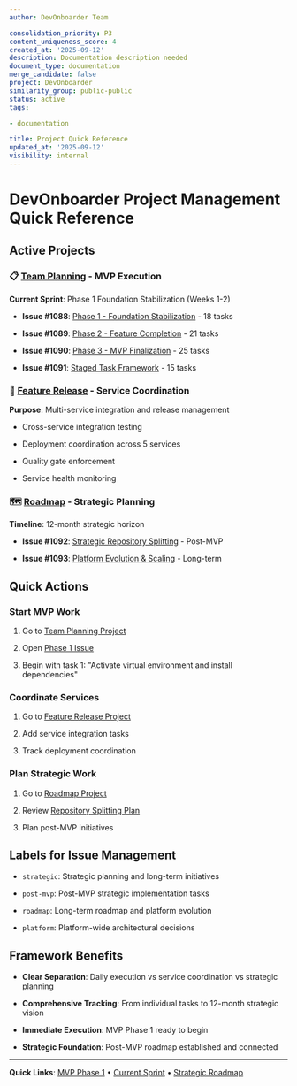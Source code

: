 ```yaml
---
author: DevOnboarder Team

consolidation_priority: P3
content_uniqueness_score: 4
created_at: '2025-09-12'
description: Documentation description needed
document_type: documentation
merge_candidate: false
project: DevOnboarder
similarity_group: public-public
status: active
tags:

- documentation

title: Project Quick Reference
updated_at: '2025-09-12'
visibility: internal
---
```


# DevOnboarder Project Management Quick Reference

## Active Projects

### 📋 [Team Planning](https://github.com/orgs/theangrygamershowproductions/projects/4/views/1) - MVP Execution

**Current Sprint**: Phase 1 Foundation Stabilization (Weeks 1-2)

- **Issue #1088**: [Phase 1 - Foundation Stabilization](https://github.com/theangrygamershowproductions/DevOnboarder/issues/1088) - 18 tasks

- **Issue #1089**: [Phase 2 - Feature Completion](https://github.com/theangrygamershowproductions/DevOnboarder/issues/1089) - 21 tasks

- **Issue #1090**: [Phase 3 - MVP Finalization](https://github.com/theangrygamershowproductions/DevOnboarder/issues/1090) - 25 tasks

- **Issue #1091**: [Staged Task Framework](https://github.com/theangrygamershowproductions/DevOnboarder/issues/1091) - 15 tasks

### 🚀 [Feature Release](https://github.com/orgs/theangrygamershowproductions/projects/5/views/1) - Service Coordination

**Purpose**: Multi-service integration and release management

- Cross-service integration testing

- Deployment coordination across 5 services

- Quality gate enforcement

- Service health monitoring

### 🗺️ [Roadmap](https://github.com/orgs/theangrygamershowproductions/projects/6/views/1) - Strategic Planning

**Timeline**: 12-month strategic horizon

- **Issue #1092**: [Strategic Repository Splitting](https://github.com/theangrygamershowproductions/DevOnboarder/issues/1092) - Post-MVP

- **Issue #1093**: [Platform Evolution & Scaling](https://github.com/theangrygamershowproductions/DevOnboarder/issues/1093) - Long-term

## Quick Actions

### Start MVP Work

1. Go to [Team Planning Project](https://github.com/orgs/theangrygamershowproductions/projects/4/views/1)

2. Open [Phase 1 Issue](https://github.com/theangrygamershowproductions/DevOnboarder/issues/1088)

3. Begin with task 1: "Activate virtual environment and install dependencies"

### Coordinate Services

1. Go to [Feature Release Project](https://github.com/orgs/theangrygamershowproductions/projects/5/views/1)

2. Add service integration tasks

3. Track deployment coordination

### Plan Strategic Work

1. Go to [Roadmap Project](https://github.com/orgs/theangrygamershowproductions/projects/6/views/1)

2. Review [Repository Splitting Plan](https://github.com/theangrygamershowproductions/DevOnboarder/issues/1092)

3. Plan post-MVP initiatives

## Labels for Issue Management

- `strategic`: Strategic planning and long-term initiatives

- `post-mvp`: Post-MVP strategic implementation tasks

- `roadmap`: Long-term roadmap and platform evolution

- `platform`: Platform-wide architectural decisions

## Framework Benefits

- **Clear Separation**: Daily execution vs service coordination vs strategic planning

- **Comprehensive Tracking**: From individual tasks to 12-month strategic vision

- **Immediate Execution**: MVP Phase 1 ready to begin

- **Strategic Foundation**: Post-MVP roadmap established and connected

---

**Quick Links**: [MVP Phase 1](https://github.com/theangrygamershowproductions/DevOnboarder/issues/1088) • [Current Sprint](https://github.com/orgs/theangrygamershowproductions/projects/4/views/1) • [Strategic Roadmap](https://github.com/orgs/theangrygamershowproductions/projects/6/views/1)

